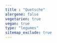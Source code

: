 ```yaml
---
title : "Quetsche"
alergene: false
vegetarien: true
vegan: true
type: "legumes"
sitemap_exclude: true
--- 
```

